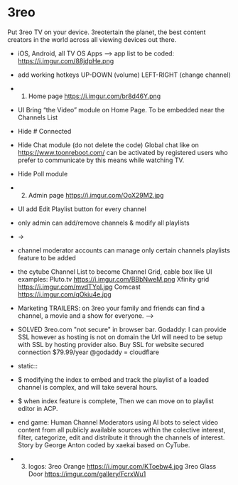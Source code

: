# 3reo
Put 3reo TV on your device. 3reotertain the planet, the best content creators in the world  across all viewing devices out there.


- iOS, Android, all TV OS Apps --> app list to be coded: https://i.imgur.com/88jdpHe.png
- add working hotkeys UP-DOWN (volume) LEFT-RIGHT (change channel)


- 1. Home page https://i.imgur.com/br8d46Y.png
- UI Bring “the Video” module on Home Page. To be embedded near the Channels List
- Hide # Connected
- Hide Chat module (do not delete the code) 
       Global chat like on https://www.toonreboot.com/ can be activated by registered users who prefer to communicate by this       means while watching TV. 
- Hide Poll module
- 2. Admin page https://i.imgur.com/OoX29M2.jpg
- UI add Edit Playlist button for every channel 
- only admin can add/remove channels & modify all playlists
- ->
- channel moderator accounts can manage only certain channels playlists feature to be added
- the cytube Channel List to become Channel Grid, cable box 
    like UI examples:
      Pluto.tv  https://i.imgur.com/BBbNweM.png
      Xfinity grid https://i.imgur.com/mvdTYpI.jpg
      Comcast https://i.imgur.com/qOkiu4e.jpg
- Marketing TRAILERS: on 3reo your family and friends can find a channel, a movie and a show for everyone. 
-->
- SOLVED 3reo.com "not secure" in browser bar. Godaddy: I can provide SSL however as hosting is not on domain the Url will need to be setup with SSL by hosting provider also. Buy SSL for website secured connection $79.99/year @godaddy = cloudflare

- static::
- $ modifying the index to embed and track the playlist of a loaded channel is complex, and will take several hours.
- $ when index feature is complete, Then we can move on to playlist editor in ACP.
- end game: Human Channel Moderators using AI bots to select video content from all publicly available sources within the colective interest, filter, categorize, edit and distribute it through the channels of interest. Story by George Anton coded by xaekai based on CyTube.
- 3. logos:
 3reo Orange https://i.imgur.com/KToebw4.jpg
 3reo Glass Door https://imgur.com/gallery/FcrxWu1 
 
